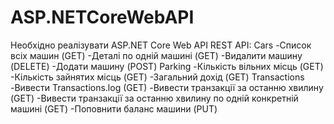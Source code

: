 # ASP.NETCoreWebAPI
Необхідно реалізувати ASP.NET Core Web API
REST API:
Cars
-Список всіх машин (GET)
-Деталі по одній машині (GET)
-Видалити машину (DELETE)
-Додати машину (POST)
Parking
-Кількість вільних місць (GET)
-Кількість зайнятих місць (GET)
-Загальний дохід (GET)
Transactions
-Вивести Transactions.log (GET)
-Вивести транзакції за останню хвилину (GET)
-Вивести транзакції за останню хвилину по одній конкретній машині (GET)
-Поповнити баланс машини (PUT)
